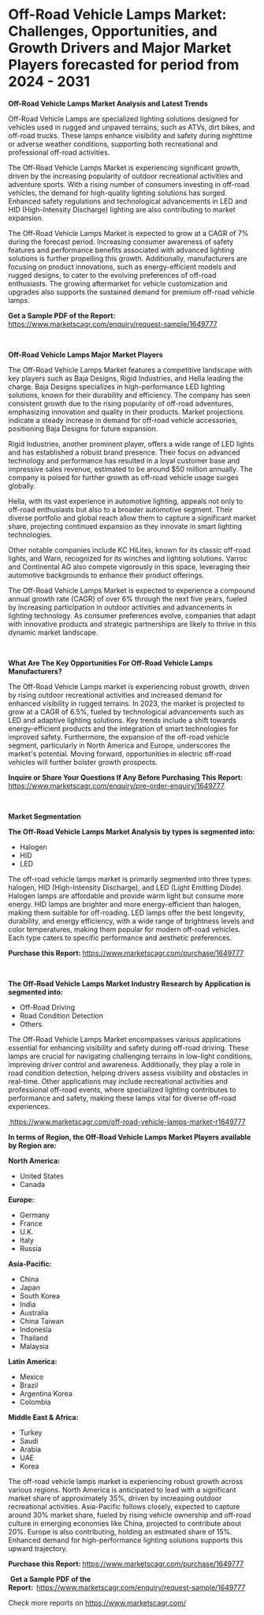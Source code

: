 <p><h1>Off-Road Vehicle Lamps Market: Challenges, Opportunities, and Growth Drivers and Major Market Players forecasted for period from 2024 - 2031</h1></p><p><strong>Off-Road Vehicle Lamps Market Analysis and Latest Trends</strong></p>
<p><p>Off-Road Vehicle Lamps are specialized lighting solutions designed for vehicles used in rugged and unpaved terrains, such as ATVs, dirt bikes, and off-road trucks. These lamps enhance visibility and safety during nighttime or adverse weather conditions, supporting both recreational and professional off-road activities.</p><p>The Off-Road Vehicle Lamps Market is experiencing significant growth, driven by the increasing popularity of outdoor recreational activities and adventure sports. With a rising number of consumers investing in off-road vehicles, the demand for high-quality lighting solutions has surged. Enhanced safety regulations and technological advancements in LED and HID (High-Intensity Discharge) lighting are also contributing to market expansion. </p><p>The Off-Road Vehicle Lamps Market is expected to grow at a CAGR of 7% during the forecast period. Increasing consumer awareness of safety features and performance benefits associated with advanced lighting solutions is further propelling this growth. Additionally, manufacturers are focusing on product innovations, such as energy-efficient models and rugged designs, to cater to the evolving preferences of off-road enthusiasts. The growing aftermarket for vehicle customization and upgrades also supports the sustained demand for premium off-road vehicle lamps.</p></p>
<p><strong>Get a Sample PDF of the Report:&nbsp;</strong> <a href="https://www.marketscagr.com/enquiry/request-sample/1649777?utm_campaign=1952&utm_medium=2&utm_source=Github&utm_content=ia&utm_term=29122024&utm_id=off-road-vehicle-lamps">https://www.marketscagr.com/enquiry/request-sample/1649777</a></p>
<p>&nbsp;</p>
<p><strong>Off-Road Vehicle Lamps Major Market Players</strong></p>
<p><p>The Off-Road Vehicle Lamps Market features a competitive landscape with key players such as Baja Designs, Rigid Industries, and Hella leading the charge. Baja Designs specializes in high-performance LED lighting solutions, known for their durability and efficiency. The company has seen consistent growth due to the rising popularity of off-road adventures, emphasizing innovation and quality in their products. Market projections indicate a steady increase in demand for off-road vehicle accessories, positioning Baja Designs for future expansion.</p><p>Rigid Industries, another prominent player, offers a wide range of LED lights and has established a robust brand presence. Their focus on advanced technology and performance has resulted in a loyal customer base and impressive sales revenue, estimated to be around $50 million annually. The company is poised for further growth as off-road vehicle usage surges globally.</p><p>Hella, with its vast experience in automotive lighting, appeals not only to off-road enthusiasts but also to a broader automotive segment. Their diverse portfolio and global reach allow them to capture a significant market share, projecting continued expansion as they innovate in smart lighting technologies.</p><p>Other notable companies include KC HiLites, known for its classic off-road lights, and Warn, recognized for its winches and lighting solutions. Varroc and Continental AG also compete vigorously in this space, leveraging their automotive backgrounds to enhance their product offerings.</p><p>The Off-Road Vehicle Lamps Market is expected to experience a compound annual growth rate (CAGR) of over 6% through the next five years, fueled by increasing participation in outdoor activities and advancements in lighting technology. As consumer preferences evolve, companies that adapt with innovative products and strategic partnerships are likely to thrive in this dynamic market landscape.</p></p>
<p>&nbsp;</p>
<p><strong>What Are The Key Opportunities For Off-Road Vehicle Lamps Manufacturers?</strong></p>
<p><p>The Off-Road Vehicle Lamps market is experiencing robust growth, driven by rising outdoor recreational activities and increased demand for enhanced visibility in rugged terrains. In 2023, the market is projected to grow at a CAGR of 6.5%, fueled by technological advancements such as LED and adaptive lighting solutions. Key trends include a shift towards energy-efficient products and the integration of smart technologies for improved safety. Furthermore, the expansion of the off-road vehicle segment, particularly in North America and Europe, underscores the market's potential. Moving forward, opportunities in electric off-road vehicles will further bolster growth prospects.</p></p>
<p><strong>Inquire or Share Your Questions If Any Before Purchasing This Report:</strong> <a href="https://www.marketscagr.com/enquiry/pre-order-enquiry/1649777?utm_campaign=1952&utm_medium=2&utm_source=Github&utm_content=ia&utm_term=29122024&utm_id=off-road-vehicle-lamps">https://www.marketscagr.com/enquiry/pre-order-enquiry/1649777</a></p>
<p>&nbsp;</p>
<p><strong>Market Segmentation</strong></p>
<p><strong>The Off-Road Vehicle Lamps Market Analysis by types is segmented into:</strong></p>
<p><ul><li>Halogen</li><li>HID</li><li>LED</li></ul></p>
<p><p>The off-road vehicle lamps market is primarily segmented into three types: halogen, HID (High-Intensity Discharge), and LED (Light Emitting Diode). Halogen lamps are affordable and provide warm light but consume more energy. HID lamps are brighter and more energy-efficient than halogen, making them suitable for off-roading. LED lamps offer the best longevity, durability, and energy efficiency, with a wide range of brightness levels and color temperatures, making them popular for modern off-road vehicles. Each type caters to specific performance and aesthetic preferences.</p></p>
<p><strong>Purchase this Report:&nbsp;</strong><a href="https://www.marketscagr.com/purchase/1649777?utm_campaign=1952&utm_medium=2&utm_source=Github&utm_content=ia&utm_term=29122024&utm_id=off-road-vehicle-lamps">https://www.marketscagr.com/purchase/1649777</a></p>
<p>&nbsp;</p>
<p><strong>The Off-Road Vehicle Lamps Market Industry Research by Application is segmented into:</strong></p>
<p><ul><li>Off-Road Driving</li><li>Road Condition Detection</li><li>Others</li></ul></p>
<p><p>The Off-Road Vehicle Lamps Market encompasses various applications essential for enhancing visibility and safety during off-road driving. These lamps are crucial for navigating challenging terrains in low-light conditions, improving driver control and awareness. Additionally, they play a role in road condition detection, helping drivers assess visibility and obstacles in real-time. Other applications may include recreational activities and professional off-road events, where specialized lighting contributes to performance and safety, making these lamps vital for diverse off-road experiences.</p></p>
<p><a href="https://www.marketscagr.com/off-road-vehicle-lamps-market-r1649777?utm_campaign=1952&utm_medium=2&utm_source=Github&utm_content=ia&utm_term=29122024&utm_id=off-road-vehicle-lamps">&nbsp;https://www.marketscagr.com/off-road-vehicle-lamps-market-r1649777</a></p>
<p><strong>In terms of Region, the Off-Road Vehicle Lamps Market Players available by Region are:</strong></p>
<p>
    <p> <strong> North America: </strong>
        <ul>
            <li>United States</li>
            <li>Canada</li>
        </ul>
        </p> 
    <p> <strong> Europe: </strong>
        <ul>
            <li>Germany</li>
            <li>France</li>
            <li>U.K.</li>
            <li>Italy</li>
            <li>Russia</li>
        </ul>
        </p> 
    <p> <strong> Asia-Pacific: </strong>
        <ul>
            <li>China</li>
            <li>Japan</li>
            <li>South Korea</li>
            <li>India</li>
            <li>Australia</li>
            <li>China Taiwan</li>
            <li>Indonesia</li>
            <li>Thailand</li>
            <li>Malaysia</li>
        </ul>
        </p> 
    <p> <strong> Latin America: </strong>
        <ul>
            <li>Mexico</li>
            <li>Brazil</li>
            <li>Argentina Korea</li>
            <li>Colombia</li>
        </ul>
        </p> 
    <p> <strong> Middle East & Africa: </strong>
        <ul>
            <li>Turkey</li>
            <li>Saudi</li>
            <li>Arabia</li>
            <li>UAE</li>
            <li>Korea</li>
        </ul>
    </p>
    </p>
<p><p>The off-road vehicle lamps market is experiencing robust growth across various regions. North America is anticipated to lead with a significant market share of approximately 35%, driven by increasing outdoor recreational activities. Asia-Pacific follows closely, expected to capture around 30% market share, fueled by rising vehicle ownership and off-road culture in emerging economies like China, projected to contribute about 20%. Europe is also contributing, holding an estimated share of 15%. Enhanced demand for high-performance lighting solutions supports this upward trajectory.</p></p>
<p><strong>Purchase this Report: </strong><a href="https://www.marketscagr.com/purchase/1649777?utm_campaign=1952&utm_medium=2&utm_source=Github&utm_content=ia&utm_term=29122024&utm_id=off-road-vehicle-lamps">https://www.marketscagr.com/purchase/1649777</a></p>
<p>&nbsp;<strong>Get a Sample PDF of the Report:&nbsp;&nbsp;</strong><a href="https://www.marketscagr.com/enquiry/request-sample/1649777?utm_campaign=1952&utm_medium=2&utm_source=Github&utm_content=ia&utm_term=29122024&utm_id=off-road-vehicle-lamps">https://www.marketscagr.com/enquiry/request-sample/1649777</a></p>
<p><strong></strong></p>
<p>Check more reports on <a href="https://www.marketscagr.com/?utm_campaign=1952&utm_medium=2&utm_source=Github&utm_content=ia&utm_term=29122024&utm_id=off-road-vehicle-lamps">https://www.marketscagr.com/</a></p>